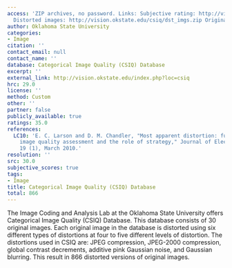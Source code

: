 ```yaml
---
access: 'ZIP archives, no password. Links: Subjective rating: http://vision.okstate.edu/csiq/csiq.beta.xlsx
  Distorted images: http://vision.okstate.edu/csiq/dst_imgs.zip Original images: http://vision.okstate.edu/csiq/src_imgs.zip'
author: Oklahoma State University
categories:
- Image
citation: ''
contact_email: null
contact_name: ''
database: Categorical Image Quality (CSIQ) Database
excerpt: ''
external_link: http://vision.okstate.edu/index.php?loc=csiq
hrc: 29.0
license: ''
method: Custom
other: ''
partner: false
publicly_available: true
ratings: 35.0
references:
  LC10: 'E. C. Larson and D. M. Chandler, "Most apparent distortion: full-reference
    image quality assessment and the role of strategy," Journal of Electronic Imaging,
    19 (1), March 2010.'
resolution: ''
src: 30.0
subjective_scores: true
tags:
- Image
title: Categorical Image Quality (CSIQ) Database
total: 866
---
```


The Image Coding and Analysis Lab at the Oklahoma State University offers Categorical Image Quality (CSIQ) Database. This database consists of 30 original images. Each original image in the database is distorted using six different types of distortions at four to five different levels of distortion. The distortions used in CSIQ are: JPEG compression, JPEG-2000 compression, global contrast decrements, additive pink Gaussian noise, and Gaussian blurring. This result in 866 distorted versions of original images.